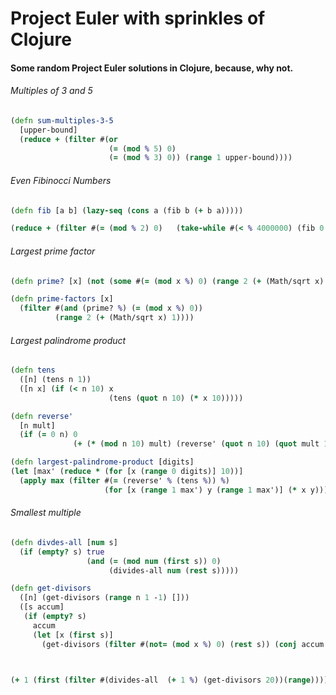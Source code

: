 # Project Euler with sprinkles of Clojure
#### Some random Project Euler solutions in Clojure, because, why not.


###### Multiples of 3 and 5
```clojure
(defn sum-multiples-3-5
  [upper-bound]
  (reduce + (filter #(or
                      (= (mod % 5) 0)
                      (= (mod % 3) 0)) (range 1 upper-bound))))


```
###### Even Fibinocci Numbers
```clojure
(defn fib [a b] (lazy-seq (cons a (fib b (+ b a)))))

(reduce + (filter #(= (mod % 2) 0)   (take-while #(< % 4000000) (fib 0 1) )))
```
###### Largest prime factor
```clojure
(defn prime? [x] (not (some #(= (mod x %) 0) (range 2 (+ (Math/sqrt x) 1)))))

(defn prime-factors [x]
  (filter #(and (prime? %) (= (mod x %) 0))
          (range 2 (+ (Math/sqrt x) 1))))

```



###### Largest palindrome product
```clojure
(defn tens
  ([n] (tens n 1))
  ([n x] (if (< n 10) x
                      (tens (quot n 10) (* x 10)))))

(defn reverse'
  [n mult]
  (if (= 0 n) 0
              (+ (* (mod n 10) mult) (reverse' (quot n 10) (quot mult 10)))))

(defn largest-palindrome-product [digits]
(let [max' (reduce * (for [x (range 0 digits)] 10))]
  (apply max (filter #(= (reverse' % (tens %)) %)
                     (for [x (range 1 max') y (range 1 max')] (* x y))))))
```

###### Smallest multiple
```clojure
(defn divdes-all [num s]
  (if (empty? s) true
                 (and (= (mod num (first s)) 0)
                      (divides-all num (rest s)))))

(defn get-divisors
  ([n] (get-divisors (range n 1 -1) []))
  ([s accum]
   (if (empty? s)
     accum
     (let [x (first s)]
       (get-divisors (filter #(not= (mod x %) 0) (rest s)) (conj accum x))))))



(+ 1 (first (filter #(divides-all  (+ 1 %) (get-divisors 20))(range))))
```
